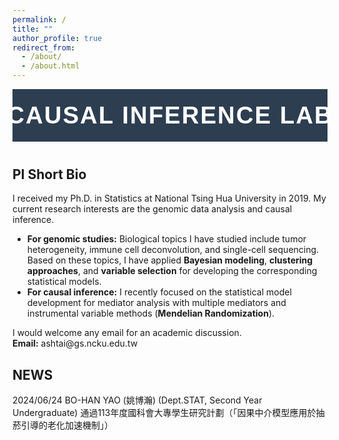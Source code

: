 ```yaml
---
permalink: /
title: ""
author_profile: true
redirect_from: 
  - /about/
  - /about.html
---
```


<!-- Banner Section -->
<div class="banner">
  <div class="banner-content">
    <h1>Causal Inference Lab</h1>
  </div>
</div>

<!-- PI Short Bio Section -->
<div class="bio-section">
  <h2>PI Short Bio</h2>
  <p>
    I received my Ph.D. in Statistics at National Tsing Hua University in 2019. My current research interests are the genomic data analysis and causal inference.
  </p>
  <ul>
    <li><strong>For genomic studies:</strong>
      Biological topics I have studied include tumor heterogeneity, immune cell deconvolution, and single-cell sequencing. Based on these topics, I have applied <strong>Bayesian modeling</strong>, <strong>clustering approaches</strong>, and <strong>variable selection</strong> for developing the corresponding statistical models.
    </li>
    <li><strong>For causal inference:</strong>
      I recently focused on the statistical model development for mediator analysis with multiple mediators and instrumental variable methods (<strong>Mendelian Randomization</strong>).
    </li>
  </ul>
  <p>
    I would welcome any email for an academic discussion.<br>
    <strong>Email:</strong> ashtai@gs.ncku.edu.tw
  </p>
</div>

<!-- News Section -->
<h2>NEWS</h2>
<!-- Add news here -->
2024/06/24 BO-HAN YAO (姚博瀚) (Dept.STAT, Second Year Undergraduate) 通過113年度國科會大專學生研究計劃（「因果中介模型應用於抽菸引導的老化加速機制」）


<!-- Custom CSS for the Banner -->
<style>
  /* Banner Styling */
  .banner {
    background-color: #2c3e50; /* Dark blue background */
    color: #ffffff; /* White text */
    padding: 20px 20px; /* Padding for the banner */
    display: flex; /* Use flexbox to center the content */
    justify-content: center; /* Center the content horizontally */
    align-items: center; /* Center the content vertically */
    text-align: center; /* Center text in the banner */
    width: 100%; /* Full width of the page */
    box-sizing: border-box; /* Ensure padding is included in width */
    margin-bottom: 40px; /* Add space below the banner */
  }

  /* Styling the Banner Heading */
  .banner h1 {
    font-size: clamp(1.5em, 4vw, 3em); /* Adaptive font size between 1.5em and 3em */
    margin: 0; /* No extra margin around the heading */
    font-family: 'Arial', sans-serif; /* Clean font */
    letter-spacing: 2px; /* Spacing between letters */
    text-transform: uppercase; /* Uppercase for the lab name */
    white-space: nowrap; /* Ensure the text stays on one line */
  }
</style>